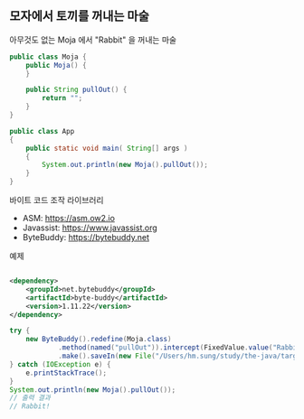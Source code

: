 ## 모자에서 토끼를 꺼내는 마술

아무것도 없는 Moja 에서 "Rabbit" 을 꺼내는 마술

```java
public class Moja {
    public Moja() {
    }

    public String pullOut() {
        return "";
    }
}
```
```java
public class App 
{
    public static void main( String[] args )
    {
        System.out.println(new Moja().pullOut());
    }
}
```
바이트 코드 조작 라이브러리
- ASM: https://asm.ow2.io
- Javassist: https://www.javassist.org
- ByteBuddy: https://bytebuddy.net

예제

```xml

<dependency>
    <groupId>net.bytebuddy</groupId>
    <artifactId>byte-buddy</artifactId>
    <version>1.11.22</version>
</dependency>
```

```java
try {
    new ByteBuddy().redefine(Moja.class)
            .method(named("pullOut")).intercept(FixedValue.value("Rabbit!"))
            .make().saveIn(new File("/Users/hm.sung/study/the-java/target/classes/"));
} catch (IOException e) {
    e.printStackTrace();
}
System.out.println(new Moja().pullOut());
// 출력 결과
// Rabbit!
```